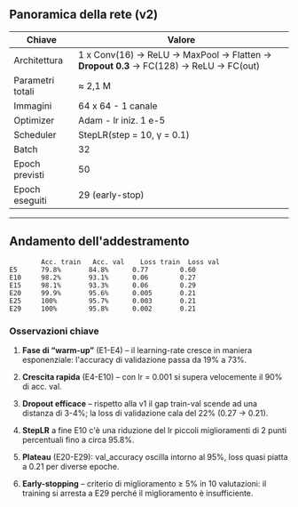 ## Panoramica della rete (v2)

| Chiave | Valore |
|------|--------|
| Architettura | 1 x Conv(16) → ReLU → MaxPool → Flatten → **Dropout 0.3** → FC(128) → ReLU → FC(out) |
| Parametri totali | ≈ 2,1 M |
| Immagini | 64 x 64 - 1 canale |
| Optimizer | Adam - lr iniz. 1 e-5 |
| Scheduler | StepLR(step = 10, γ = 0.1) |
| Batch | 32 |
| Epoch previsti | 50 |
| Epoch eseguiti | 29 (early-stop) |

---

## Andamento dell'addestramento

```text
        Acc. train   Acc. val    Loss train  Loss val
E5      79.8%       84.8%      0.77        0.60
E10     98.2%       93.1%      0.06        0.27
E15     98.1%       93.3%      0.06        0.29
E20     99.9%       95.6%      0.005       0.21
E25     100%        95.7%      0.003       0.21
E29     100%        95.8%      0.002       0.21
```

### Osservazioni chiave  
1. **Fase di “warm-up”** (E1-E4) – il learning-rate cresce in maniera esponenziale: l'accuracy di validazione passa da 19% a 73%.  

2. **Crescita rapida** (E4-E10) – con lr = 0.001 si supera velocemente il 90% di acc. val.  

3. **Dropout efficace** – rispetto alla v1 il gap train-val scende ad una distanza di 3-4%; la loss di validazione cala del 22% (0.27 → 0.21).  

4. **StepLR** a fine E10 c'è una riduzione del lr piccoli miglioramenti di 2 punti percentuali fino a circa 95.8%.  

5. **Plateau** (E20-E29): val_accuracy oscilla intorno al 95%, loss quasi piatta a 0.21 per diverse epoche.  

6. **Early-stopping** – criterio di miglioramento ≥ 5% in 10 valutazioni: il training si arresta a E29 perché il miglioramento è insufficiente.